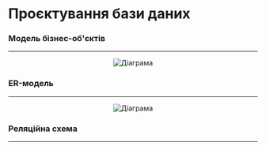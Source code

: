 # Проєктування бази даних

### Модель бізнес-об'єктів 
---
<center>
  
![Діаграма](//www.plantuml.com/plantuml/png/XPNFRjim3CRlV0eknw0Ucg73TYnGRBS2m_uyW10nZX1ByYGQMJVqtJSsci4aX7ig_FleZ_f4re7xogxm50U0DsDnVNGukASyCTP8x9A3WNQCdB64Vi_eGw4jXvm0A77W9tmO0YK6pZtndWh-0SGpwMtmY5SmkKW6ZYuC1XvThSTSn0XG-NO-7rEtRWG1jRsXwYwcgfjTLJp3dFgxgmSpimZ_JdO1v3WNo9FpGqWaWGJeEFBSi4wY16LmBZxFH_oQ1pAFAC8y58MaqnNqLBSbZ3Bo2sMa4aEj8W3EfftiIxT-USR6TOPpHTkR1QeBTjCugoec_PoeyaDEkr2Y4oSpjL6dvcJhBjKZbUKQ3f40qDBKI2qPSA7fgo_Q9rbyxUhIbYxAkXoznufoiAZU741bsmRP0E2PkoMs9ePez3glKPb_L2gFLAlhoSojTCbkSgPVR2jj3JJJuzVDySfogKpvMsKIKFxnSNLxirvXz_APxd2rkTci_d-RJt-iYjD7OYuGr9gqwdQDInN6ee41hNTr3e1w26bqnKKSdVSXzVXHiPGzLHhnmws2nQM3mFSQnfpoTbzo9EGoaL8yxTmqyEUS-5luJRXvfyHFfw7AHdnf_Uy0yT6LFYIyauk-f-Jbj_8l)

</center>

### ER-модель
---
<center>
  
![Діаграма](//www.plantuml.com/plantuml/png/bLFDQXH14BxtKvHp4PGDkmSlSv18pha4VO1sfZBRx7Jts5LBN6HXe-19z204V8iG44E2crVeUGMVnDgVDTCckx1pwlhgcwhgxwi-9DQ1nxPMJvgWAwkXrXC_PY2Bh9rMDPuoi8TWgY53QG8MRBnJYaR6DJfe2xLno9C6mGSU-ax2-H896nYyw7VGeDreYVRxIZs5Ngy7hpMDu5ZQLMZHCSHVyRQzY5VnSf5MZIv6ae9imRkdPV110SZ1y6HLGcBvdfio1-Du6SZl89_J5dCW3iPLIw14NShW0fQQaOr5WQTgkXdfLL4W4Hnvny7N4E_Y7DhFyMVytNviP-sdTB0LUqrEvZggZPpscSngKoT0eudEV2Wxu5JTTpZnDUvJly5W3P6O-9yWL0JJS8ft597RdPfWzOBHDQizZtVjB5u-jAlxnnRRJl3T66alVSIhrBNjip_eaznXUq_jw0n33c-zhn_hcTP-GnYEaKXNktnWVC-xxf5e7R_7kMXwBGzXljWuKVUs_IAd2n3ewi_iH_jD3ZVnMcA8DmlzXINvzbpsy-lIX-MJoFe71yyoYLz2DiWswvY39ZALmnBOgpMOKbTxbSDGa_h76ApIQ-R6FBaMkf9sinBfSoXMeTH-B9-MI1JEeKA7GJEIEfIsOrl_1G00)

</center>

### Реляційна схема
---
<center>

</center>
